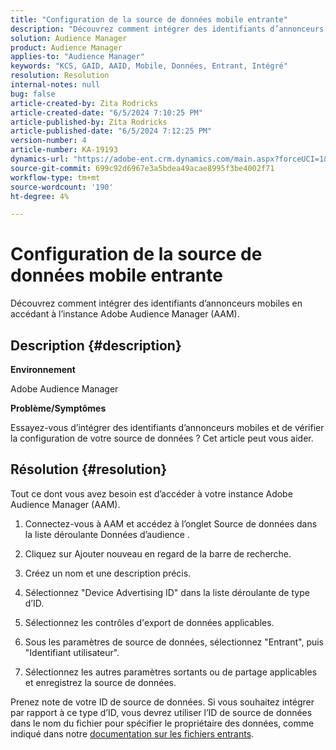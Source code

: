 ```yaml
---
title: "Configuration de la source de données mobile entrante"
description: "Découvrez comment intégrer des identifiants d’annonceurs mobiles dans Adobe Audience Manager."
solution: Audience Manager
product: Audience Manager
applies-to: "Audience Manager"
keywords: "KCS, GAID, AAID, Mobile, Données, Entrant, Intégré"
resolution: Resolution
internal-notes: null
bug: false
article-created-by: Zita Rodricks
article-created-date: "6/5/2024 7:10:25 PM"
article-published-by: Zita Rodricks
article-published-date: "6/5/2024 7:12:25 PM"
version-number: 4
article-number: KA-19193
dynamics-url: "https://adobe-ent.crm.dynamics.com/main.aspx?forceUCI=1&pagetype=entityrecord&etn=knowledgearticle&id=9f786741-6f23-ef11-840a-000d3a372703"
source-git-commit: 699c92d6967e3a5bdea49acae8995f3be4002f71
workflow-type: tm+mt
source-wordcount: '190'
ht-degree: 4%

---
```


# Configuration de la source de données mobile entrante


Découvrez comment intégrer des identifiants d’annonceurs mobiles en accédant à l’instance Adobe Audience Manager (AAM).

## Description {#description}


<b>Environnement</b>

Adobe Audience Manager

<b>Problème/Symptômes</b>

Essayez-vous d’intégrer des identifiants d’annonceurs mobiles et de vérifier la configuration de votre source de données ? Cet article peut vous aider.


## Résolution {#resolution}


Tout ce dont vous avez besoin est d’accéder à votre instance Adobe Audience Manager (AAM).

1) Connectez-vous à AAM et accédez à l’onglet Source de données dans la liste déroulante Données d’audience .

2) Cliquez sur Ajouter nouveau en regard de la barre de recherche.

3) Créez un nom et une description précis.

4) Sélectionnez &quot;Device Advertising ID&quot; dans la liste déroulante de type d’ID.

5) Sélectionnez les contrôles d&#39;export de données applicables.

6) Sous les paramètres de source de données, sélectionnez &quot;Entrant&quot;, puis &quot;Identifiant utilisateur&quot;.

7) Sélectionnez les autres paramètres sortants ou de partage applicables et enregistrez la source de données.

Prenez note de votre ID de source de données. Si vous souhaitez intégrer par rapport à ce type d’ID, vous devrez utiliser l’ID de source de données dans le nom du fichier pour spécifier le propriétaire des données, comme indiqué dans notre [documentation sur les fichiers entrants](https://experienceleague.adobe.com/docs/audience-manager/user-guide/implementation-integration-guides/sending-audience-data/batch-data-transfer-process/inbound-s3-filenames.html?lang=en).
